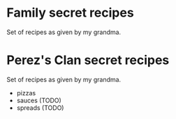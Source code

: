 # Family secret recipes

Set of recipes as given by my grandma.


# Perez's Clan  secret recipes

Set of recipes as given by my grandma.

* pizzas
* sauces (TODO)
* spreads (TODO)
